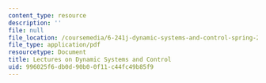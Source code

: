 ```yaml
---
content_type: resource
description: ''
file: null
file_location: /coursemedia/6-241j-dynamic-systems-and-control-spring-2011/996025f6db0d90b00f11c44fc49b85f9_MIT6_241JS11_textbook.pdf
file_type: application/pdf
resourcetype: Document
title: Lectures on Dynamic Systems and Control
uid: 996025f6-db0d-90b0-0f11-c44fc49b85f9
---
```

